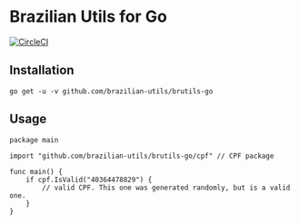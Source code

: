 # Brazilian Utils for Go

[![CircleCI](https://circleci.com/gh/brazilian-utils/brutils-go/tree/master.svg?style=svg)](https://circleci.com/gh/brazilian-utils/brutils-go/tree/master)

## Installation

```shell
go get -u -v github.com/brazilian-utils/brutils-go
```

## Usage


```golang
package main

import "github.com/brazilian-utils/brutils-go/cpf" // CPF package

func main() {
    if cpf.IsValid("40364478829") {
        // valid CPF. This one was generated randomly, but is a valid one.
    }
}
```
